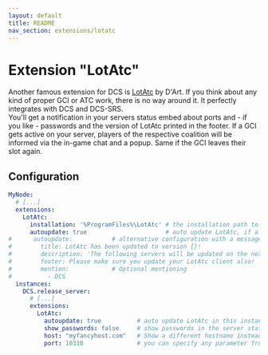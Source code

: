 ```yaml
---
layout: default
title: README
nav_section: extensions/lotatc
---
```


# Extension "LotAtc"
Another famous extension for DCS is [LotAtc](https://www.lotatc.com/) by D'Art. If you think about any kind of proper
GCI or ATC work, there is no way around it. It perfectly integrates with DCS and DCS-SRS.<br/>
You'll get a notification in your servers status embed about ports and - if you like - passwords and the version of 
LotAtc printed in the footer. If a GCI gets active on your server, players of the respective coalition will be informed
via the in-game chat and a popup. Same if the GCI leaves their slot again.

## Configuration
```yaml
MyNode:
  # [...]
  extensions:
    LotAtc:
      installation: '%ProgramFiles%\LotAtc' # the installation path to your LotAtc installation
      autoupdate: true                      # auto update LotAtc, if a new version is available online (default: false)
#      autoupdate:           # alternative configuration with a message being posted to Discord after every update
#        title: LotAtc has been updated to version {}!
#        description: 'The following servers will be updated on the next restart:'
#        footer: Please make sure you update your LotAtc client also!
#        mention:            # Optional mentioning
#          - DCS
  instances:
    DCS.release_server:
      # [...]
      extensions:
        LotAtc:
          autoupdate: true          # auto update LotAtc in this instance, if a new version is available (default: false)
          show_passwords: false     # show passwords in the server status embed (default = true)
          host: "myfancyhost.com"   # Show a different hostname instead of your servers external IP
          port: 10310               # you can specify any parameter from LotAtc's config.lua in here to overwrite it
```
